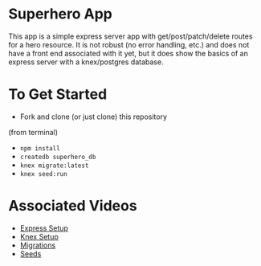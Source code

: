 # Superhero App

This app is a simple express server app with get/post/patch/delete routes for a hero resource. It is not robust (no error handling, etc.) and does not have a front end associated with it yet, but it does show the basics of an express server with a knex/postgres database.

# To Get Started

- Fork and clone (or just clone) this repository

(from terminal)
- `npm install`
- `createdb superhero_db`
- `knex migrate:latest`
- `knex seed:run`

# Associated Videos

- [Express Setup](https://youtu.be/iHorRriIID4)
- [Knex Setup](https://youtu.be/NRaKl0wqDZQ)
- [Migrations](https://youtu.be/ASIxnJ4nRyg)
- [Seeds](https://youtu.be/48KJ5HUY6NE)
